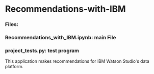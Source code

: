 # Recommendations-with-IBM

### Files:

### Recommendations_with_IBM.ipynb: main File

### project_tests.py: test program

This application makes recommendations for IBM Watson Studio's data platform.
